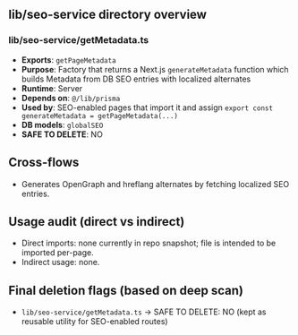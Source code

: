 ## lib/seo-service directory overview

### lib/seo-service/getMetadata.ts
- **Exports**: `getPageMetadata`
- **Purpose**: Factory that returns a Next.js `generateMetadata` function which builds Metadata from DB SEO entries with localized alternates
- **Runtime**: Server
- **Depends on**: `@/lib/prisma`
- **Used by**: SEO-enabled pages that import it and assign `export const generateMetadata = getPageMetadata(...)`
- **DB models**: `globalSEO`
- **SAFE TO DELETE**: NO

## Cross-flows
- Generates OpenGraph and hreflang alternates by fetching localized SEO entries.

## Usage audit (direct vs indirect)
- Direct imports: none currently in repo snapshot; file is intended to be imported per-page.
- Indirect usage: none.

## Final deletion flags (based on deep scan)
- `lib/seo-service/getMetadata.ts` → SAFE TO DELETE: NO (kept as reusable utility for SEO-enabled routes)



















